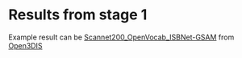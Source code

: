 # Results from stage 1

Example result can be [Scannet200_OpenVocab_ISBNet-GSAM](https://drive.google.com/file/d/1DpuNSdLjNHIjjNr6fAu6oVwVRabatnpy/view?usp=sharing) from [Open3DIS](https://github.com/VinAIResearch/Open3DIS/blob/main/docs/DATA.md)
